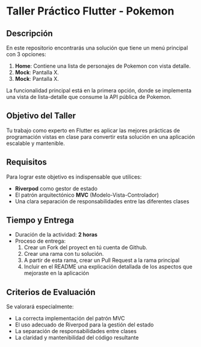 # Taller Práctico Flutter - Pokemon

## Descripción

En este repositorio encontrarás una solución que tiene un menú principal con 3 opciones:

1. **Home**: Contiene una lista de personajes de Pokemon con vista detalle.
2. **Mock**: Pantalla X.
3. **Mock**: Pantalla X.

La funcionalidad principal está en la primera opción, donde se implementa una vista de lista-detalle que consume la API pública de Pokemon.

## Objetivo del Taller

Tu trabajo como experto en Flutter es aplicar las mejores prácticas de programación vistas en clase para convertir esta solución en una aplicación escalable y mantenible.

## Requisitos

Para lograr este objetivo es indispensable que utilices:

- **Riverpod** como gestor de estado
- El patrón arquitectónico **MVC** (Modelo-Vista-Controlador)
- Una clara separación de responsabilidades entre las diferentes clases

## Tiempo y Entrega

- Duración de la actividad: **2 horas**
- Proceso de entrega:
  1. Crear un Fork del proyect en tú cuenta de Github.
  2. Crear una rama con tu solución.
  3. A partir de esta rama, crear un Pull Request a la rama principal
  4. Incluir en el README una explicación detallada de los aspectos que mejoraste en la aplicación

## Criterios de Evaluación

Se valorará especialmente:

- La correcta implementación del patrón MVC
- El uso adecuado de Riverpod para la gestión del estado
- La separación de responsabilidades entre clases
- La claridad y mantenibilidad del código resultante